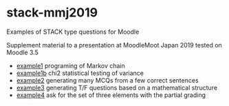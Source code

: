 # stack-mmj2019
Examples of STACK type questions for Moodle

Supplement material to a presentation at MoodleMoot Japan 2019
tested on Moodle 3.5

* [example1](programming-markov-chain.xml)  programing of Markov chain
* [example1b](report-chji2-test-variance.xml) chi2 statistical testing of variance
* [example2](mcq-generation.xml) generating many MCQs from a few correct sentences
* [example3](tf-interval-estimation-mean.xml)  generating T/F questions based on a mathematical structure
* [example4](three-words-partial-grade.xml)  ask for the set of three elements with the partial grading
